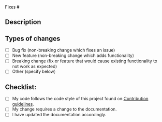 <!--- What issue does this PR fix? Add the isue number next to '#'. -->
Fixes #

## Description
<!--- In one to three sentences, describe what was changed in the code regarding the issue(s) tackled. -->


## Types of changes
<!--- What types of changes does your code introduce? Put an `x` in all the boxes that apply: -->
- [ ] Bug fix (non-breaking change which fixes an issue)
- [ ] New feature (non-breaking change which adds functionality)
- [ ] Breaking change (fix or feature that would cause existing functionality to not work as expected)
- [ ] Other (specify below)

## Checklist:
<!--- Go over all the following points, and put an `x` in all the boxes that apply. -->
- [ ] My code follows the code style of this project found on [Contribution guidelines](https://github.com/SHPEUCF/shpeucfapp/wiki/Contribution-guidelines).
- [ ] My change requires a change to the documentation.
- [ ] I have updated the documentation accordingly.